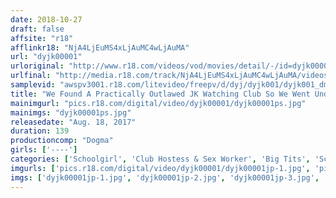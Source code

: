 ```yaml
---
date: 2018-10-27
draft: false
affsite: "r18"
afflinkr18: "NjA4LjEuMS4xLjAuMC4wLjAuMA"
url: "dyjk00001"
urloriginal: "http://www.r18.com/videos/vod/movies/detail/-/id=dyjk00001"
urlfinal: "http://media.r18.com/track/NjA4LjEuMS4xLjAuMC4wLjAuMA/videos/vod/movies/detail/-/id=dyjk00001"
samplevid: "awspv3001.r18.com/litevideo/freepv/d/dyj/dyjk001/dyjk001_dmb_w.mp4"
title: "We Found A Practically Outlawed JK Watching Club So We Went Undercover ! These Little Devil JKs Are Pressing Up Their Fully Clothed Big Tits Over And Over And Begging Us To Give Them Some Raw Dick, Even Though That Wasn't Listed On The Menu Options"
mainimgurl: "pics.r18.com/digital/video/dyjk00001/dyjk00001ps.jpg"
mainimgs: "dyjk00001ps.jpg"
releasedate: "Aug. 18, 2017"
duration: 139
productioncomp: "Dogma"
girls: ['----']
categories: ['Schoolgirl', 'Club Hostess & Sex Worker', 'Big Tits', 'School Uniform', 'Voyeur', 'Hi-Def']
imgurls: ['pics.r18.com/digital/video/dyjk00001/dyjk00001jp-1.jpg', 'pics.r18.com/digital/video/dyjk00001/dyjk00001jp-2.jpg', 'pics.r18.com/digital/video/dyjk00001/dyjk00001jp-3.jpg', 'pics.r18.com/digital/video/dyjk00001/dyjk00001jp-4.jpg', 'pics.r18.com/digital/video/dyjk00001/dyjk00001jp-5.jpg', 'pics.r18.com/digital/video/dyjk00001/dyjk00001jp-6.jpg', 'pics.r18.com/digital/video/dyjk00001/dyjk00001jp-7.jpg', 'pics.r18.com/digital/video/dyjk00001/dyjk00001jp-8.jpg', 'pics.r18.com/digital/video/dyjk00001/dyjk00001jp-9.jpg', 'pics.r18.com/digital/video/dyjk00001/dyjk00001jp-10.jpg', 'pics.r18.com/digital/video/dyjk00001/dyjk00001jp-11.jpg', 'pics.r18.com/digital/video/dyjk00001/dyjk00001jp-12.jpg', 'pics.r18.com/digital/video/dyjk00001/dyjk00001jp-13.jpg', 'pics.r18.com/digital/video/dyjk00001/dyjk00001jp-14.jpg', 'pics.r18.com/digital/video/dyjk00001/dyjk00001jp-15.jpg', 'pics.r18.com/digital/video/dyjk00001/dyjk00001jp-16.jpg', 'pics.r18.com/digital/video/dyjk00001/dyjk00001jp-17.jpg', 'pics.r18.com/digital/video/dyjk00001/dyjk00001jp-18.jpg', 'pics.r18.com/digital/video/dyjk00001/dyjk00001jp-19.jpg', 'pics.r18.com/digital/video/dyjk00001/dyjk00001jp-20.jpg']
imgs: ['dyjk00001jp-1.jpg', 'dyjk00001jp-2.jpg', 'dyjk00001jp-3.jpg', 'dyjk00001jp-4.jpg', 'dyjk00001jp-5.jpg', 'dyjk00001jp-6.jpg', 'dyjk00001jp-7.jpg', 'dyjk00001jp-8.jpg', 'dyjk00001jp-9.jpg', 'dyjk00001jp-10.jpg', 'dyjk00001jp-11.jpg', 'dyjk00001jp-12.jpg', 'dyjk00001jp-13.jpg', 'dyjk00001jp-14.jpg', 'dyjk00001jp-15.jpg', 'dyjk00001jp-16.jpg', 'dyjk00001jp-17.jpg', 'dyjk00001jp-18.jpg', 'dyjk00001jp-19.jpg', 'dyjk00001jp-20.jpg']
---
```

